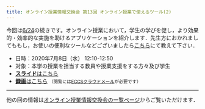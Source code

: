```yaml
---
title: オンライン授業情報交換会 第13回 オンライン授業で使えるツール(2)
---
```


今回は[6/24](/events/luncheon/2020-06-24/)の続きです。オンライン授業において，学生の学びを促し，より効果的・効率的な実施を助けるアプリケーションを紹介します．先生方におかれましてももし，お使いの便利なツールなどございましたら[こちら](https://forms.gle/MFmzrPQqRYWJuTJ59)にて教えて下さい．

- 日時：2020年7月8日（水） 12:10-12:50
- 対象：本学の授業を担当する教員や授業支援をする方々及び学生
- [**スライド**はこちら](luncheon_13_slides.pdf)
- [**録画**はこちら](https://drive.google.com/file/d/1wuVw1B9numCNxlSv7exXZF0I6VafWdqD/view?usp=sharing) <small>（閲覧には[ECCSクラウドメール](/eccs_cloud_email)が必要です）</small>

---

他の回の情報は[オンライン授業情報交換会の一覧ページ](/events/luncheon/)からご覧いただけます．
